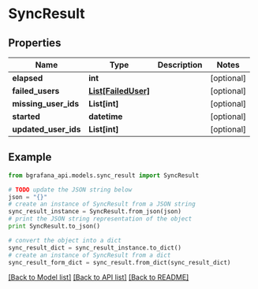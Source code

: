 # SyncResult


## Properties
Name | Type | Description | Notes
------------ | ------------- | ------------- | -------------
**elapsed** | **int** |  | [optional] 
**failed_users** | [**List[FailedUser]**](FailedUser.md) |  | [optional] 
**missing_user_ids** | **List[int]** |  | [optional] 
**started** | **datetime** |  | [optional] 
**updated_user_ids** | **List[int]** |  | [optional] 

## Example

```python
from bgrafana_api.models.sync_result import SyncResult

# TODO update the JSON string below
json = "{}"
# create an instance of SyncResult from a JSON string
sync_result_instance = SyncResult.from_json(json)
# print the JSON string representation of the object
print SyncResult.to_json()

# convert the object into a dict
sync_result_dict = sync_result_instance.to_dict()
# create an instance of SyncResult from a dict
sync_result_form_dict = sync_result.from_dict(sync_result_dict)
```
[[Back to Model list]](../README.md#documentation-for-models) [[Back to API list]](../README.md#documentation-for-api-endpoints) [[Back to README]](../README.md)


